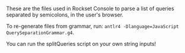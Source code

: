 These are the files used in Rockset Console to parse a list of queries separated by semicolons, in the user's browser.

To re-generate files from grammar, run: `antlr4 -Dlanguage=JavaScript QuerySeparationGrammar.g4`.

You can run the splitQueries script on your own string inputs!
